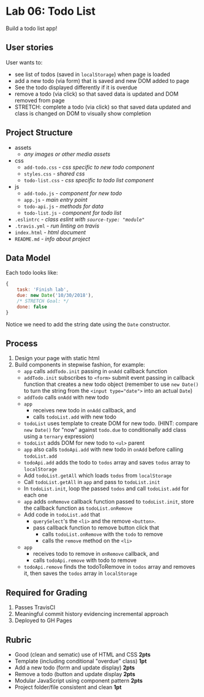 Lab 06: Todo List
===

Build a todo list app! 

## User stories

User wants to:

* see list of todos (saved in `localStorage`) when page is loaded
* add a new todo (via form) that is saved and new DOM added to page
* See the todo displayed differently if it is overdue
* remove a todo (via click) so that saved data is updated and DOM removed from page
* STRETCH: complete a todo (via click) so that saved data updated and class is changed on DOM to visually show completion

## Project Structure

* assets
    * _any images or other media assets_
* css
    * `add-todo.css` - _css specific to new todo component_
    * `styles.css` - _shared css_
    * `todo-list.css` - _css specific to todo list component_
* js
    * `add-todo.js` - _component for new todo_
    * `app.js` - _main entry point_
    * `todo-api.js` - _methods for data_
    * `todo-list.js` - _component for todo list_
* `.eslintrc` - _class eslint with `source-type: "module"`_
* `.travis.yml` - _run linting on travis_
* `index.html` - _html document_
* `README.md` - _info about project_

## Data Model

Each todo looks like:

```js
{ 
    task: 'Finish lab',
    due: new Date('10/30/2018'),
    /* STRETCH Goal: */
    done: false
}
```

Notice we need to add the string date using the `Date` constructor.

## Process

1. Design your page with static html
1. Build components in stepwise fashion, for example:
    * `app` calls `addTodo.init` passing in `onAdd` callback function
    * `addTodo.init` subscribes to `<form>` submit event passing in callback function that creates a new todo object (remember to use `new Date()` to turn the string from the `<input type="date">` into an actual `Date`)
    * `addTodo` calls `onAdd` with new todo
    * `app` 
        * receives new todo in `onAdd` callback, and
        * calls `todoList.add` with new todo
    * `todoList` uses template to create DOM for new todo. (HINT: compare `new Date()` for "now" against `todo.due` to conditionally add class using a `ternary` expression)
    * `todoList` adds DOM for new todo to `<ul>` parent
    * `app` also calls `todoApi.add` with new todo in `onAdd` before calling `todoList.add`
    * `todoApi.add` adds the todo to `todos` array and saves `todos` array to `localStorage`
    * Add `todoList.getAll` which loads `todos` from `localStorage`
    * Call `todoList.getAll` in `app` and pass to `todoList.init`
    * In `todoList.init`, loop the passed `todos` and call `todoList.add` for each one
    * `app` adds `onRemove` callback function passed to `todoList.init`, store the callback function as `todoList.onRemove`
    * Add code in `todoList.add` that 
        * `querySelect`'s the `<li>` and the remove `<button>`.
        * pass callback function to remove button click that
            * calls `todoList.onRemove` with the `todo` to remove
            * calls the `remove` method on the `<li>`
    * `app` 
        * receives todo to remove in `onRemove` callback, and
        * calls `todoApi.remove` with todo to remove
    * `todoApi.remove` finds the todoToRemove in `todos` array and removes it, then saves the `todos` array in `localStorage`

## Required for Grading

1. Passes TravisCI
1. Meaningful commit history evidencing incremental approach
1. Deployed to GH Pages

## Rubric

* Good (clean and sematic) use of HTML and CSS **2pts**
* Template (including conditional "overdue" class) **1pt**
* Add a new todo (form and update display) **2pts**
* Remove a todo (button and update display **2pts**
* Modular JavaScript using component pattern **2pts**
* Project folder/file consistent and clean **1pt**





 

